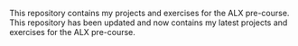 This repository contains my projects and exercises for the ALX pre-course.
This repository has been updated and now contains my latest projects and exercises for the ALX pre-course.

